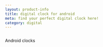 ```yaml
---
layout: product-info
title: digital clock for android
meta: find your perfect digital clock here!
category: digital
--- 
```


<img class="" src="{{site.baseurl}}/images/simple-theme-go-launcher-9-2-s-307x512.jpg" alt="">  

Android clocks






